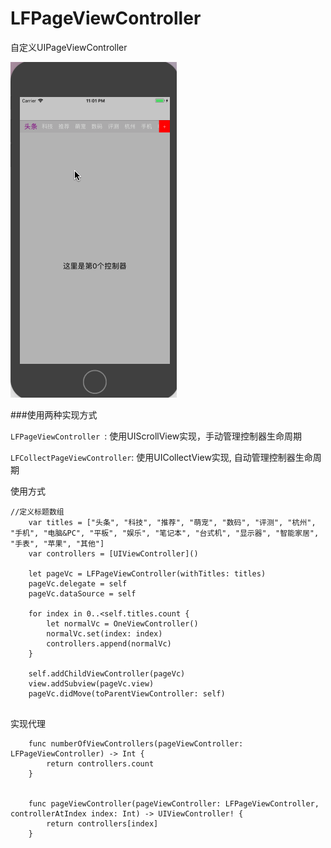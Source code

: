# LFPageViewController
自定义UIPageViewController

![](https://github.com/mlf2020/LFPageViewController/blob/master/pageVc.gif)

###使用两种实现方式

`LFPageViewController `: 使用UIScrollView实现，手动管理控制器生命周期

`LFCollectPageViewController`: 使用UICollectView实现, 自动管理控制器生命周期

使用方式

```
//定义标题数组
    var titles = ["头条", "科技", "推荐", "萌宠", "数码", "评测", "杭州", "手机", "电脑&PC", "平板", "娱乐", "笔记本", "台式机", "显示器", "智能家居", "手表", "苹果", "其他"]
    var controllers = [UIViewController]()

    let pageVc = LFPageViewController(withTitles: titles)
    pageVc.delegate = self
    pageVc.dataSource = self
    
    for index in 0..<self.titles.count {
        let normalVc = OneViewController()
        normalVc.set(index: index)
        controllers.append(normalVc)
    }
    
    self.addChildViewController(pageVc)
    view.addSubview(pageVc.view)
    pageVc.didMove(toParentViewController: self)
        
```

实现代理

```
    func numberOfViewControllers(pageViewController: LFPageViewController) -> Int {
        return controllers.count
    }

    
    func pageViewController(pageViewController: LFPageViewController, controllerAtIndex index: Int) -> UIViewController! {
        return controllers[index]
    }

```

